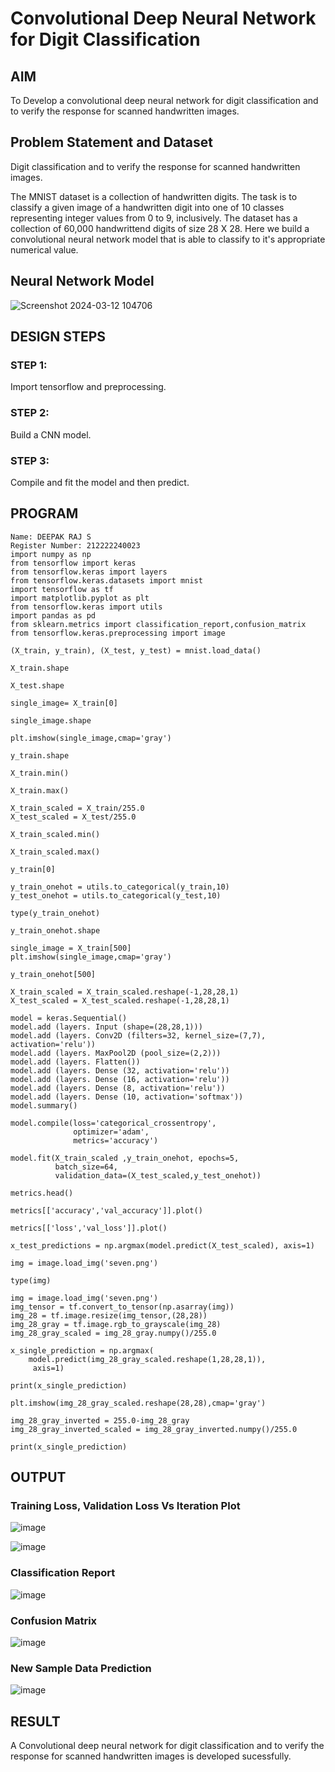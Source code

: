 # Convolutional Deep Neural Network for Digit Classification

## AIM

To Develop a convolutional deep neural network for digit classification and to verify the response for scanned handwritten images.

## Problem Statement and Dataset
Digit classification and to verify the response for scanned handwritten images.

The MNIST dataset is a collection of handwritten digits. The task is to classify a given image of a handwritten digit into one of 10 classes representing integer values from 0 to 9, inclusively. The dataset has a collection of 60,000 handwrittend digits of size 28 X 28. Here we build a convolutional neural network model that is able to classify to it's appropriate numerical value.
## Neural Network Model

![Screenshot 2024-03-12 104706](https://github.com/DEEPAK2200233/mnist-classification/assets/118707676/c840047d-472a-47c9-8d69-92751f6b32f0)

## DESIGN STEPS

### STEP 1:
Import tensorflow and preprocessing.
### STEP 2:
Build a CNN model.
### STEP 3:
Compile and fit the model and then predict.
## PROGRAM
```
Name: DEEPAK RAJ S
Register Number: 212222240023
import numpy as np
from tensorflow import keras
from tensorflow.keras import layers
from tensorflow.keras.datasets import mnist
import tensorflow as tf
import matplotlib.pyplot as plt
from tensorflow.keras import utils
import pandas as pd
from sklearn.metrics import classification_report,confusion_matrix
from tensorflow.keras.preprocessing import image
     
(X_train, y_train), (X_test, y_test) = mnist.load_data()
     
X_train.shape
     
X_test.shape
     
single_image= X_train[0]
     
single_image.shape
     
plt.imshow(single_image,cmap='gray')
     
y_train.shape

X_train.min()
     
X_train.max()
     
X_train_scaled = X_train/255.0
X_test_scaled = X_test/255.0
     
X_train_scaled.min()
     
X_train_scaled.max()
     
y_train[0]
     
y_train_onehot = utils.to_categorical(y_train,10)
y_test_onehot = utils.to_categorical(y_test,10)
     
type(y_train_onehot)
     
y_train_onehot.shape
     
single_image = X_train[500]
plt.imshow(single_image,cmap='gray')
     
y_train_onehot[500]
     
X_train_scaled = X_train_scaled.reshape(-1,28,28,1)
X_test_scaled = X_test_scaled.reshape(-1,28,28,1)

model = keras.Sequential()
model.add (layers. Input (shape=(28,28,1)))
model.add (layers. Conv2D (filters=32, kernel_size=(7,7), activation='relu'))
model.add (layers. MaxPool2D (pool_size=(2,2)))
model.add (layers. Flatten())
model.add (layers. Dense (32, activation='relu'))
model.add (layers. Dense (16, activation='relu'))
model.add (layers. Dense (8, activation='relu'))
model.add (layers. Dense (10, activation='softmax'))
model.summary()

model.compile(loss='categorical_crossentropy',
              optimizer='adam',
              metrics='accuracy')

model.fit(X_train_scaled ,y_train_onehot, epochs=5,
          batch_size=64,
          validation_data=(X_test_scaled,y_test_onehot))

metrics.head()

metrics[['accuracy','val_accuracy']].plot()

metrics[['loss','val_loss']].plot()

x_test_predictions = np.argmax(model.predict(X_test_scaled), axis=1)

img = image.load_img('seven.png')

type(img)

img = image.load_img('seven.png')
img_tensor = tf.convert_to_tensor(np.asarray(img))
img_28 = tf.image.resize(img_tensor,(28,28))
img_28_gray = tf.image.rgb_to_grayscale(img_28)
img_28_gray_scaled = img_28_gray.numpy()/255.0

x_single_prediction = np.argmax(
    model.predict(img_28_gray_scaled.reshape(1,28,28,1)),
     axis=1)

print(x_single_prediction)

plt.imshow(img_28_gray_scaled.reshape(28,28),cmap='gray')

img_28_gray_inverted = 255.0-img_28_gray
img_28_gray_inverted_scaled = img_28_gray_inverted.numpy()/255.0

print(x_single_prediction)
```


## OUTPUT

### Training Loss, Validation Loss Vs Iteration Plot

![image](https://github.com/DEEPAK2200233/mnist-classification/assets/118707676/892269fa-cdd8-4510-9d5c-e1de6d59ea0f)

![image](https://github.com/DEEPAK2200233/mnist-classification/assets/118707676/10547391-f6a8-467b-bbc9-f155b8353f78)



### Classification Report

![image](https://github.com/DEEPAK2200233/mnist-classification/assets/118707676/6e733078-c9ef-45c8-95f2-cff11bca26fd)

### Confusion Matrix

![image](https://github.com/DEEPAK2200233/mnist-classification/assets/118707676/ff469efb-98e5-449f-abfa-bd0acabed2ec)

### New Sample Data Prediction

![image](https://github.com/DEEPAK2200233/mnist-classification/assets/118707676/0b850453-b681-481c-9938-bdeff9991164)

## RESULT
A Convolutional deep neural network for digit classification and to verify the response for scanned handwritten images is developed sucessfully.
